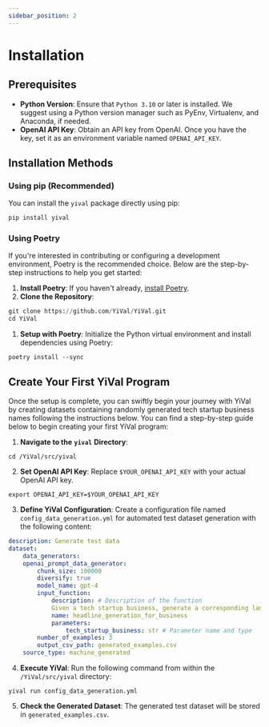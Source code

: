 ```yaml
---
sidebar_position: 2
---
```


# Installation 

##  Prerequisites

- **Python Version**: Ensure that `Python 3.10` or later is installed. We suggest using a Python version manager such as PyEnv, Virtualenv, and Anaconda, if needed. 
- **OpenAI API Key**: Obtain an API key from OpenAI. Once you have the key, set it as an environment variable named `OPENAI_API_KEY`. 

##  Installation Methods

###   Using pip (Recommended)

  You can install the `yival` package directly using pip:

```Python
pip install yival
```

###   Using Poetry

  If you're interested in contributing or configuring a development environment, Poetry is the recommended choice. Below are the step-by-step instructions to help you get started:

1. **Install Poetry**: If you haven't already, [install Poetry](https://python-poetry.org/docs/#installation).
2. **Clone the Repository**:

```Python
git clone https://github.com/YiVal/YiVal.git
cd YiVal
```

1. **Setup with Poetry**: Initialize the Python virtual environment and install dependencies using Poetry:

```Plaintext
poetry install --sync
```



##  Create Your First YiVal Program

 Once the setup is complete, you can swiftly begin your journey with YiVal by creating datasets containing randomly generated tech startup business names following the instructions below. You can find a step-by-step guide below to begin creating your first YiVal program:

1. **Navigate to the** **`yival`** **Directory**:

```Shell
cd /YiVal/src/yival
```

2. **Set OpenAI API Key**: Replace `$YOUR_OPENAI_API_KEY` with your actual OpenAI API key.

```Shell
export OPENAI_API_KEY=$YOUR_OPENAI_API_KEY
```

3. **Define YiVal Configuration**: Create a configuration file named `config_data_generation.yml` for automated test dataset generation with the following content:

```YAML
description: Generate test data
dataset:  
    data_generators:    
    openai_prompt_data_generator:      
        chunk_size: 100000      
        diversify: true      
        model_name: gpt-4      
        input_function:        
            description: # Description of the function          
            Given a tech startup business, generate a corresponding landing page headline        
            name: headline_generation_for_business        
            parameters:          
                tech_startup_business: str # Parameter name and type     
        number_of_examples: 3      
        output_csv_path: generated_examples.csv  
    source_type: machine_generated
```

4. **Execute YiVal**:    Run the following command from within the `/YiVal/src/yival` directory:

```Plaintext
yival run config_data_generation.yml
```

5. **Check the Generated Dataset**:  The generated test dataset will be stored in `generated_examples.csv`.